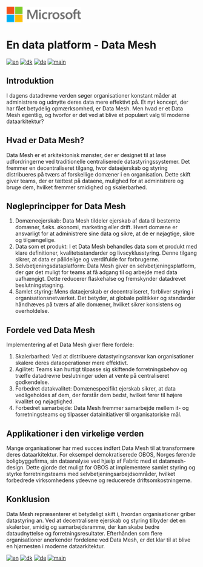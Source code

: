 ![microsoft](../images/microsoft.png)

# En data platform - Data Mesh

[![en](https://img.shields.io/badge/lang-en-red.svg)](Data-mesh.md)
[![dk](https://img.shields.io/badge/lang-da--dk-green.svg)](Data-mesh-da.md)
[![de](https://img.shields.io/badge/lang-de-yellow.svg)](Data-mesh-de.md)
[![main](https://img.shields.io/badge/main-document-blue.svg)](../README.md)

## Introduktion

I dagens datadrevne verden søger organisationer konstant måder at administrere og udnytte deres data mere effektivt på. Et nyt koncept, der har fået betydelig opmærksomhed, er Data Mesh. Men hvad er et Data Mesh egentlig, og hvorfor er det ved at blive et populært valg til moderne dataarkitektur?

## Hvad er Data Mesh?

Data Mesh er et arkitektonisk mønster, der er designet til at løse udfordringerne ved traditionelle centraliserede datastyringssystemer. Det fremmer en decentraliseret tilgang, hvor dataejerskab og styring distribueres på tværs af forskellige domæner i en organisation. Dette skift giver teams, der er tættest på dataene, mulighed for at administrere og bruge dem, hvilket fremmer smidighed og skalerbarhed.

## Nøgleprincipper for Data Mesh

1) Domæneejerskab: Data Mesh tildeler ejerskab af data til bestemte domæner, f.eks. økonomi, marketing eller drift. Hvert domæne er ansvarligt for at administrere sine data og sikre, at de er nøjagtige, sikre og tilgængelige.
2) Data som et produkt: I et Data Mesh behandles data som et produkt med klare definitioner, kvalitetsstandarder og livscyklusstyring. Denne tilgang sikrer, at data er pålidelige og værdifulde for forbrugerne.
3) Selvbetjeningsdataplatform: Data Mesh giver en selvbetjeningsplatform, der gør det muligt for teams at få adgang til og arbejde med data uafhængigt. Dette reducerer flaskehalse og fremskynder datadrevet beslutningstagning.
4) Samlet styring: Mens dataejerskab er decentraliseret, forbliver styring i organisationsnetværket. Det betyder, at globale politikker og standarder håndhæves på tværs af alle domæner, hvilket sikrer konsistens og overholdelse.

## Fordele ved Data Mesh

Implementering af et Data Mesh giver flere fordele:
1) Skalerbarhed: Ved at distribuere datastyringsansvar kan organisationer skalere deres dataoperationer mere effektivt.
2) Agilitet: Teams kan hurtigt tilpasse sig skiftende forretningsbehov og træffe datadrevne beslutninger uden at vente på centraliseret godkendelse.
3) Forbedret datakvalitet: Domænespecifikt ejerskab sikrer, at data vedligeholdes af dem, der forstår dem bedst, hvilket fører til højere kvalitet og nøjagtighed.
4) Forbedret samarbejde: Data Mesh fremmer samarbejde mellem it- og forretningsteams og tilpasser datainitiativer til organisatoriske mål.

## Applikationer i den virkelige verden

Mange organisationer har med succes indført Data Mesh til at transformere deres dataarkitektur. For eksempel demokratiserede OBOS, Norges førende boligbyggefirma, sin dataanalyse ved hjælp af Fabric med et datamesh-design. Dette gjorde det muligt for OBOS at implementere samlet styring og styrke forretningsteams med selvbetjeningsarbejdsområder, hvilket forbedrede virksomhedens ydeevne og reducerede driftsomkostningerne.

## Konklusion

Data Mesh repræsenterer et betydeligt skift i, hvordan organisationer griber datastyring an. Ved at decentralisere ejerskab og styring tilbyder det en skalerbar, smidig og samarbejdsramme, der kan skabe bedre dataudnyttelse og forretningsresultater. Efterhånden som flere organisationer anerkender fordelene ved Data Mesh, er det klar til at blive en hjørnesten i moderne dataarkitektur.

[![en](https://img.shields.io/badge/lang-en-red.svg)](Data-mesh.md)
[![dk](https://img.shields.io/badge/lang-da--dk-green.svg)](Data-mesh-da.md)
[![de](https://img.shields.io/badge/lang-de-yellow.svg)](Data-mesh-de.md)
[![main](https://img.shields.io/badge/main-document-blue.svg)](../README.md)